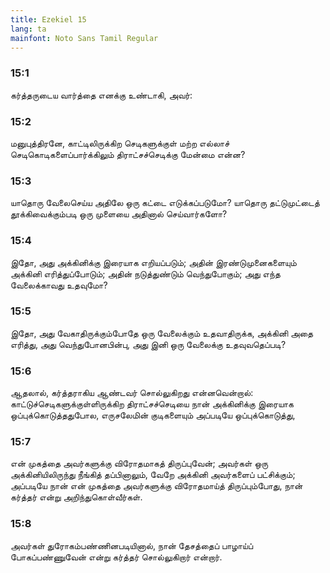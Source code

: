 ```yaml
---
title: Ezekiel 15
lang: ta
mainfont: Noto Sans Tamil Regular
---
```


###  15:1

கர்த்தருடைய வார்த்தை எனக்கு உண்டாகி, அவர்:

###  15:2

மனுபுத்திரனே, காட்டிலிருக்கிற செடிகளுக்குள் மற்ற எல்லாச் செடிகொடிகளைப்பார்க்கிலும் திராட்சச்செடிக்கு மேன்மை என்ன?

###  15:3

யாதொரு வேலைசெய்ய அதிலே ஒரு கட்டை எடுக்கப்படுமோ? யாதொரு தட்டுமுட்டைத் தூக்கிவைக்கும்படி ஒரு முளையை அதினால் செய்வார்களோ?

###  15:4

இதோ, அது அக்கினிக்கு இரையாக எறியப்படும்; அதின் இரண்டுமுனைகளையும் அக்கினி எரித்துப்போடும்; அதின் நடுத்துண்டும் வெந்துபோகும்; அது எந்த வேலைக்காவது உதவுமோ?

###  15:5

இதோ, அது வேகாதிருக்கும்போதே ஒரு வேலைக்கும் உதவாதிருக்க, அக்கினி அதை எரித்து, அது வெந்துபோனபின்பு, அது இனி ஒரு வேலைக்கு உதவுவதெப்படி?

###  15:6

ஆதலால், கர்த்தராகிய ஆண்டவர் சொல்லுகிறது என்னவென்றால்: காட்டுச்செடிகளுக்குள்ளிருக்கிற திராட்சச்செடியை நான் அக்கினிக்கு இரையாக ஒப்புக்கொடுத்ததுபோல, எருசலேமின் குடிகளையும் அப்படியே ஒப்புக்கொடுத்து,

###  15:7

என் முகத்தை அவர்களுக்கு விரோதமாகத் திருப்புவேன்; அவர்கள் ஒரு அக்கினியிலிருந்து நீங்கித் தப்பினாலும், வேறே அக்கினி அவர்களைப் பட்சிக்கும்; அப்படியே நான் என் முகத்தை அவர்களுக்கு விரோதமாய்த் திருப்பும்போது, நான் கர்த்தர் என்று அறிந்துகொள்வீர்கள்.

###  15:8

அவர்கள் துரோகம்பண்ணினபடியினால், நான் தேசத்தைப் பாழாய்ப் போகப்பண்ணுவேன் என்று கர்த்தர் சொல்லுகிறார் என்றார்.

